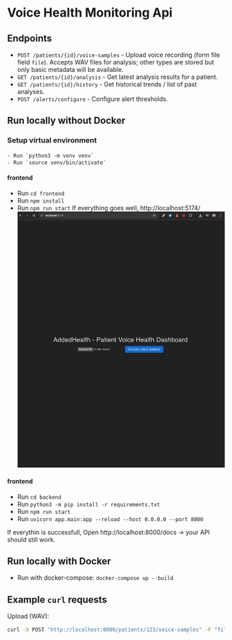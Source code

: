 # Voice Health Monitoring Api

## Endpoints


- `POST /patients/{id}/voice-samples` - Upload voice recording (form file field `file`). Accepts WAV files for analysis; other types are stored but only basic metadata will be available.
- `GET /patients/{id}/analysis` - Get latest analysis results for a patient.
- `GET /patients/{id}/history` - Get historical trends / list of past analyses.
- `POST /alerts/configure` - Configure alert thresholds.


## Run locally without Docker

### Setup virtual environment
    - Run `python3 -m venv venv`
    - Run `source venv/bin/activate`

#### frontend
-   Run `cd frontend`
-   Run `npm install`
-   Run `npm run start`
If everything goes well, http://localhost:5174/
![screenshot](frontend/src/assets/screenshot.png)


#### frontend
-   Run `cd backend`
-   Run `python3 -m pip install -r requirements.txt`
-   Run `npm run start`
-   Run `uvicorn app.main:app --reload --host 0.0.0.0 --port 8000`

If everythin is successfull, Open http://localhost:8000/docs → your API should still work.
 
## Run locally with Docker

-   Run with docker-compose: `docker-compose up --build`


## Example `curl` requests

Upload (WAV):
```bash
curl -X POST "http://localhost:8000/patients/123/voice-samples" -F "file=@/path/to/sample.wav"




